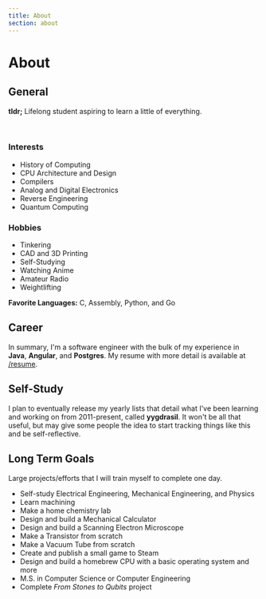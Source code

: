 ```yaml
---
title: About
section: about
---
```


# About

## General

**tldr;** Lifelong student aspiring to learn a little of everything.

<br>

<div class="about-top-row">
  <div class="about-top-col">
    <h3>Interests</h3>
    <ul>
      <li>History of Computing</li>
      <li>CPU Architecture and Design</li>
      <li>Compilers</li>
      <li>Analog and Digital Electronics</li>
      <li>Reverse Engineering</li>
      <li>Quantum Computing</li>
    </ul>
  </div>
  <div class="about-top-col">
    <h3>Hobbies</h3>
    <ul>
      <li>Tinkering</li>
      <li>CAD and 3D Printing</li>
      <li>Self-Studying</li>
      <li>Watching Anime</li>
      <li>Amateur Radio</li>
      <li>Weightlifting</li>
    </ul>
  </div>
</div>


**Favorite Languages:** C, Assembly, Python, and Go

## Career

In summary, I'm a software engineer with the bulk of my experience in **Java**, **Angular**, and **Postgres**.
My resume with more detail is available at 
<a href="https://raw.githubusercontent.com/barrettotte/Resume/master/barrettotte-resume.pdf" target="_blank" rel="noopener noreferrer">/resume</a>.

## Self-Study

I plan to eventually release my yearly lists that detail what 
I've been learning and working on from 2011-present, called **yygdrasil**. 
It won't be all that useful, but may give some people the idea to start 
tracking things like this and be self-reflective.

## Long Term Goals

Large projects/efforts that I will train myself to complete one day.

- Self-study Electrical Engineering, Mechanical Engineering, and Physics
- Learn machining
- Make a home chemistry lab
- Design and build a Mechanical Calculator
- Design and build a Scanning Electron Microscope
- Make a Transistor from scratch
- Make a Vacuum Tube from scratch
- Create and publish a small game to Steam
- Design and build a homebrew CPU with a basic operating system and more
- M.S. in Computer Science or Computer Engineering
- Complete *From Stones to Qubits* project